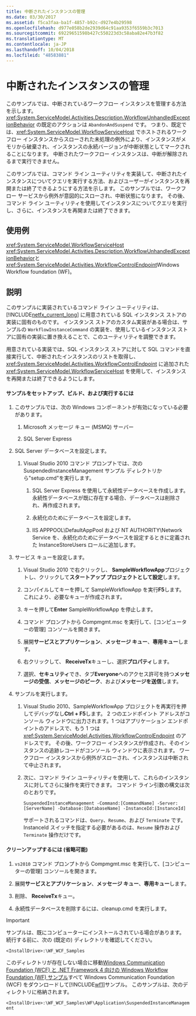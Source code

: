 ```yaml
---
title: 中断されたインスタンスの管理
ms.date: 03/30/2017
ms.assetid: f5ca3faa-ba1f-4857-b92c-d927e4b29598
ms.openlocfilehash: d977e058b2de2939d64c91aa9353f6559b3c7013
ms.sourcegitcommit: 69229651598b427c550223d3c58aba82e47b3f82
ms.translationtype: MT
ms.contentlocale: ja-JP
ms.lasthandoff: 10/04/2018
ms.locfileid: "48583881"
---
```

# <a name="suspended-instance-management"></a>中断されたインスタンスの管理
このサンプルでは、中断されているワークフロー インスタンスを管理する方法を示します。  <xref:System.ServiceModel.Activities.Description.WorkflowUnhandledExceptionBehavior> の既定のアクションは `AbandonAndSuspend` です。 つまり、既定では、<xref:System.ServiceModel.WorkflowServiceHost> でホストされるワークフロー インスタンスからスローされた未処理の例外により、インスタンスがメモリから破棄され、インスタンスの永続バージョンが中断状態としてマークされることになります。 中断されたワークフロー インスタンスは、中断が解除されるまで実行できません。

 このサンプルでは、コマンド ライン ユーティリティを実装して、中断されたインスタンスについてクエリを実行する方法、およびユーザーがインスタンスを再開または終了できるようにする方法を示します。 このサンプルでは、ワークフロー サービスから例外が意図的にスローされ、中断状態になります。 その後、コマンド ライン ユーティリティを使用してインスタンスについてクエリを実行し、さらに、インスタンスを再開または終了できます。

## <a name="demonstrates"></a>使用例
 <xref:System.ServiceModel.WorkflowServiceHost> <xref:System.ServiceModel.Activities.Description.WorkflowUnhandledExceptionBehavior>と<xref:System.ServiceModel.Activities.WorkflowControlEndpoint>Windows Workflow foundation (WF)。

## <a name="discussion"></a>説明
 このサンプルに実装されているコマンド ライン ユーティリティは、[!INCLUDE[netfx_current_long](../../../../includes/netfx-current-long-md.md)] に用意されている SQL インスタンス ストアの実装に固有のものです。 インスタンス ストアのカスタム実装がある場合は、サンプルの `WorkflowInstanceCommand` の実装を、使用しているインスタンス ストアに固有の実装に置き換えることで、このユーティリティを調整できます。

 用意されている実装では、SQL インスタンス ストアに対して SQL コマンドを直接実行して、中断されたインスタンスのリストを取得し、<xref:System.ServiceModel.Activities.WorkflowControlEndpoint> に追加された <xref:System.ServiceModel.WorkflowServiceHost> を使用して、インスタンスを再開または終了できるようにします。

#### <a name="to-set-up-build-and-run-the-sample"></a>サンプルをセットアップ、ビルド、および実行するには

1.  このサンプルでは、次の Windows コンポーネントが有効になっている必要があります。

    1.  Microsoft メッセージ キュー (MSMQ) サーバー

    2.  SQL Server Express

2.  SQL Server データベースを設定します。

    1.  Visual Studio 2010 コマンド プロンプトでは、次の SuspendedInstanceManagement サンプル ディレクトリから"setup.cmd"を実行します。

        1.  SQL Server Express を使用して永続性データベースを作成します。 永続性データベースが既に存在する場合、データベースは削除され、再作成されます。

        2.  永続化のためにデータベースを設定します。

        3.  IIS APPPOOL\DefaultAppPool および NT AUTHORITY\Network Service を、永続化のためにデータベースを設定するときに定義された InstanceStoreUsers ロールに追加します。

3.  サービス キューを設定します。

    1.  Visual Studio 2010 で右クリックし、 **SampleWorkflowApp**プロジェクトし、クリックして**スタートアップ プロジェクトとして設定**します。

    2.  コンパイルしてキーを押して SampleWorkflowApp を実行**F5**します。 これにより、必要なキューが作成されます。

    3.  キーを押して**Enter** SampleWorkflowApp を停止します。

    4.  コマンド プロンプトから Compmgmt.msc を実行して、[コンピューターの管理] コンソールを開きます。

    5.  展開**サービスとアプリケーション**、**メッセージ キュー**、**専用キュー**します。

    6.  右クリックして、 **ReceiveTx**キューし、選択**プロパティ**します。

    7.  選択、**セキュリティ**でき、タブ**Everyone**へのアクセス許可を持つ**メッセージの受信**、**メッセージのピーク**、および**メッセージを送信**します。

4.  サンプルを実行します。

    1.  Visual Studio 2010、SampleWorkflowApp プロジェクトを再実行を押してデバッグなし**Ctrl + F5**します。 2 つのエンドポイント アドレスがコンソール ウィンドウに出力されます。1 つはアプリケーション エンドポイントのアドレスで、もう 1 つは <xref:System.ServiceModel.Activities.WorkflowControlEndpoint> のアドレスです。 その後、ワークフロー インスタンスが作成され、そのインスタンスの追跡レコードがコンソール ウィンドウに表示されます。 ワークフロー インスタンスから例外がスローされ、インスタンスは中断されて中止されます。

    2.  次に、コマンド ライン ユーティリティを使用して、これらのインスタンスに対してさらに操作を実行できます。 コマンド ライン引数の構文は次のとおりです。

         `SuspendedInstanceManagement -Command:[CommandName] -Server:[ServerName] -Database:[DatabaseName] -InstanceId:[InstanceId]`

         サポートされるコマンドは、`Query`、`Resume`、および `Terminate` です。  InstanceId スイッチを指定する必要があるのは、`Resume` 操作および `Terminate` 操作だけです。

#### <a name="to-cleanup-optional"></a>クリーンアップするには (省略可能)

1.  `vs2010` コマンド プロンプトから Compmgmt.msc を実行して、[コンピューターの管理] コンソールを開きます。

2.  展開**サービスとアプリケーション**、**メッセージ キュー**、**専用キュー**します。

3.  削除、 **ReceiveTx**キュー。

4.  永続性データベースを削除するには、cleanup.cmd を実行します。

> [!IMPORTANT]
>  サンプルは、既にコンピューターにインストールされている場合があります。 続行する前に、次の (既定の) ディレクトリを確認してください。  
>   
>  `<InstallDrive>:\WF_WCF_Samples`  
>   
>  このディレクトリが存在しない場合に移動[Windows Communication Foundation (WCF) と .NET Framework 4 向けの Windows Workflow Foundation (WF) サンプル](https://go.microsoft.com/fwlink/?LinkId=150780)すべて Windows Communication Foundation (WCF) をダウンロードして[!INCLUDE[wf1](../../../../includes/wf1-md.md)]サンプル。 このサンプルは、次のディレクトリに格納されます。  
>   
>  `<InstallDrive>:\WF_WCF_Samples\WF\Application\SuspendedInstanceManagement`
